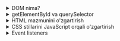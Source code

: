 <details>
    <summary>DOM nima?</summary>

## 13.1 DOM nima?

### DOM nima?

**DOM** (Document Object Model) - HTML hujjatini JavaScript orqali boshqarish uchun ishlatiladi. DOM HTML elementlarini obyekt sifatida ko'rsatadi va ularni o'zgartirish imkonini beradi.

### DOM tuzilishi

#### 1. HTML va DOM
```html
<!DOCTYPE html>
<html>
<head>
    <title>Mening sahifam</title>
</head>
<body>
    <h1>Salom dunyo!</h1>
    <p>Bu mening birinchi sahifam</p>
</body>
</html>
```

#### 2. DOM daraxti
```
document
└── html
    ├── head
    │   └── title
    └── body
        ├── h1
        └── p
```

### DOM elementlari

#### 1. Document obyekti
- `document` - butun HTML sahifani ifodalaydi
- Barcha elementlarga kirish nuqtasi
- Eng yuqori darajadagi obyekt

#### 2. Element obyektlari
- Har bir HTML tegi DOM da obyekt bo'ladi
- O'z xususiyatlari va metodlari bor
- Bir-biriga bog'langan

#### 3. Node turlari
- **Element nodes** - HTML teglari
- **Text nodes** - matn mazmuni
- **Attribute nodes** - atributlar

### DOM bilan ishlash

#### 1. Elementlarni topish
```javascript
// ID orqali topish
let element = document.getElementById("meningId");

// Class orqali topish
let elementlar = document.getElementsByClassName("meningClass");

// Teg nomi orqali topish
let teglar = document.getElementsByTagName("p");
```

#### 2. Mazmunni o'zgartirish
```javascript
let sarlavha = document.getElementById("sarlavha");
sarlavha.innerHTML = "Yangi matn";
```

#### 3. Stilni o'zgartirish
```javascript
let element = document.getElementById("meningElement");
element.style.color = "qizil";
element.style.fontSize = "20px";
```

### Amaliy misol - DOM asoslari
```javascript
// 1. Document obyektini ko'rish
console.log("Document obyekti:", document);
console.log("Document title:", document.title);
console.log("Document URL:", document.URL);

// 2. HTML elementlarini topish
let body = document.body;
console.log("Body elementi:", body);

let head = document.head;
console.log("Head elementi:", head);

// 3. Element mazmunini o'qish
let h1 = document.getElementsByTagName("h1")[0];
if (h1) {
    console.log("H1 mazmuni:", h1.innerHTML);
    console.log("H1 matni:", h1.textContent);
}

// 4. Element atributlarini o'qish
let link = document.getElementsByTagName("a")[0];
if (link) {
    console.log("Link href:", link.href);
    console.log("Link target:", link.target);
}

// 5. Element mavjudligini tekshirish
let element = document.getElementById("test");
if (element) {
    console.log("Element topildi:", element);
} else {
    console.log("Element topilmadi");
}

// 6. Barcha p teglarini topish
let pTeglar = document.getElementsByTagName("p");
console.log("P teglar soni:", pTeglar.length);

for (let i = 0; i < pTeglar.length; i++) {
    console.log("P " + (i + 1) + ":", pTeglar[i].textContent);
}

// 7. Class orqali elementlarni topish
let classElementlar = document.getElementsByClassName("meningClass");
console.log("Class elementlar soni:", classElementlar.length);

// 8. Element ota-onasini topish
let element = document.getElementById("bola");
if (element && element.parentNode) {
    console.log("Ota-ona element:", element.parentNode);
}

// 9. Element bolalarini topish
let ota = document.getElementById("ota");
if (ota && ota.children) {
    console.log("Bolalar soni:", ota.children.length);
    for (let i = 0; i < ota.children.length; i++) {
        console.log("Bola " + (i + 1) + ":", ota.children[i]);
    }
}

// 10. Element turini tekshirish
let element = document.getElementById("test");
if (element) {
    console.log("Element turi:", element.nodeType);
    console.log("Element nomi:", element.nodeName);
    console.log("Element qiymati:", element.nodeValue);
}
```

### DOM maslahatlari

#### 1. Elementlarni topish
- ID orqali eng tez topiladi
- Class va teg nomi orqali massiv qaytaradi
- Mavjud bo'lmagan element null qaytaradi

#### 2. Xavfsizlik
- Element mavjudligini tekshiring
- Null tekshiruvlarini qo'shing
- Xatolarni oldini oling

#### 3. Ishlash tezligi
- getElementById eng tez
- querySelector qulay, lekin sekinroq
- Keraksiz qidiruvlarni oldini oling

</details>

<details>
    <summary>getElementById va querySelector</summary>

## 13.2 getElementById va querySelector

### getElementById

#### 1. Asosiy ishlatish
```javascript
let element = document.getElementById("meningId");
```

#### 2. Xususiyatlari
- Faqat bitta element qaytaradi
- Eng tez ishlaydi
- ID bo'yicha qidiradi
- Topilmasa null qaytaradi

#### 3. Misol
```html
<div id="meningDiv">Bu mening divim</div>
```

```javascript
let div = document.getElementById("meningDiv");
console.log(div.innerHTML); // "Bu mening divim"
```

### querySelector

#### 1. Asosiy ishlatish
```javascript
let element = document.querySelector("css-selektor");
```

#### 2. Xususiyatlari
- CSS selektorlari bilan ishlaydi
- Birinchi mos elementni qaytaradi
- Qulay va moslashuvchan
- Topilmasa null qaytaradi

#### 3. Misollar
```javascript
// ID orqali
let element = document.querySelector("#meningId");

// Class orqali
let element = document.querySelector(".meningClass");

// Teg nomi orqali
let element = document.querySelector("p");

// Murakkab selektor
let element = document.querySelector("div.meningClass p");
```

### querySelectorAll

#### 1. Asosiy ishlatish
```javascript
let elementlar = document.querySelectorAll("css-selektor");
```

#### 2. Xususiyatlari
- Barcha mos elementlarni qaytaradi
- NodeList obyekti
- For tsikli bilan ishlatiladi
- Bo'sh bo'lsa bo'sh NodeList

#### 3. Misol
```javascript
let pTeglar = document.querySelectorAll("p");
console.log("P teglar soni:", pTeglar.length);

for (let i = 0; i < pTeglar.length; i++) {
    console.log(pTeglar[i].textContent);
}
```

### Selektor turlari

#### 1. ID selektor
```javascript
let element = document.querySelector("#meningId");
```

#### 2. Class selektor
```javascript
let element = document.querySelector(".meningClass");
```

#### 3. Teg selektor
```javascript
let element = document.querySelector("div");
```

#### 4. Atribut selektor
```javascript
let element = document.querySelector("[data-id='123']");
```

#### 5. Murakkab selektor
```javascript
let element = document.querySelector("div.meningClass p:first-child");
```

### Amaliy misol - Elementlarni topish
```javascript
// 1. getElementById
let sarlavha = document.getElementById("sarlavha");
if (sarlavha) {
    console.log("Sarlavha topildi:", sarlavha);
    console.log("Sarlavha mazmuni:", sarlavha.innerHTML);
} else {
    console.log("Sarlavha topilmadi");
}

// 2. querySelector - ID
let div = document.querySelector("#meningDiv");
if (div) {
    console.log("Div topildi:", div);
}

// 3. querySelector - Class
let classElement = document.querySelector(".meningClass");
if (classElement) {
    console.log("Class element topildi:", classElement);
}

// 4. querySelector - Teg
let pTeg = document.querySelector("p");
if (pTeg) {
    console.log("P teg topildi:", pTeg);
}

// 5. querySelectorAll - Barcha p teglar
let pTeglar = document.querySelectorAll("p");
console.log("P teglar soni:", pTeglar.length);

for (let i = 0; i < pTeglar.length; i++) {
    console.log("P " + (i + 1) + ":", pTeglar[i].textContent);
}

// 6. querySelectorAll - Class elementlar
let classElementlar = document.querySelectorAll(".meningClass");
console.log("Class elementlar soni:", classElementlar.length);

// 7. Murakkab selektor
let murakkab = document.querySelector("div.meningClass p");
if (murakkab) {
    console.log("Murakkab selektor natijasi:", murakkab);
}

// 8. Atribut selektor
let atribut = document.querySelector("[data-id='123']");
if (atribut) {
    console.log("Atribut selektor natijasi:", atribut);
}

// 9. Birinchi va oxirgi elementlar
let birinchiP = document.querySelector("p:first-child");
let oxirgiP = document.querySelector("p:last-child");

if (birinchiP) {
    console.log("Birinchi P:", birinchiP);
}
if (oxirgiP) {
    console.log("Oxirgi P:", oxirgiP);
}

// 10. Element mavjudligini tekshirish
let element = document.querySelector("#mavjudEmas");
if (element === null) {
    console.log("Element mavjud emas");
} else {
    console.log("Element mavjud:", element);
}

// 11. ForEach bilan ishlash
let divlar = document.querySelectorAll("div");
divlar.forEach(function(div, index) {
    console.log("Div " + (index + 1) + ":", div);
});

// 12. Shartli qidiruv
let elementlar = document.querySelectorAll("p, div, span");
console.log("Elementlar soni:", elementlar.length);

// 13. Ichki elementlarni qidirish
let konteyner = document.querySelector("#konteyner");
if (konteyner) {
    let ichkiElementlar = konteyner.querySelectorAll("p");
    console.log("Ichki P teglar soni:", ichkiElementlar.length);
}

// 14. Eng yaqin elementni topish
let element = document.querySelector(".bola");
if (element) {
    let ota = element.closest(".ota");
    if (ota) {
        console.log("Eng yaqin ota element:", ota);
    }
}

// 15. Qo'shni elementlarni topish
let element = document.querySelector("#markaz");
if (element) {
    let oldingi = element.previousElementSibling;
    let keyingi = element.nextElementSibling;
    
    if (oldingi) {
        console.log("Oldingi element:", oldingi);
    }
    if (keyingi) {
        console.log("Keyingi element:", keyingi);
    }
}
```

### getElementById vs querySelector

#### 1. Tezlik
- **getElementById** - eng tez
- **querySelector** - sekinroq, lekin qulay

#### 2. Moslashuvchanlik
- **getElementById** - faqat ID
- **querySelector** - barcha CSS selektorlar

#### 3. Qaytarish
- **getElementById** - bitta element
- **querySelector** - birinchi mos element

#### 4. Qachon ishlatish
- **getElementById** - aniq ID bor bo'lsa
- **querySelector** - murakkab qidiruv kerak bo'lsa

### Elementlarni topish maslahatlari

#### 1. Tezlik
- getElementById dan foydalaning
- querySelector ni kerak bo'lganda ishlating
- Keraksiz qidiruvlarni oldini oling

#### 2. Xavfsizlik
- Null tekshiruvlarini qo'shing
- Element mavjudligini tekshiring
- Xatolarni oldini oling

#### 3. Kod soddaligi
- Aniq selektorlarni yozing
- Murakkab selektorlarni soddalashtiring
- Kodni o'qilishi qilish

</details>

<details>
    <summary>HTML mazmunini o'zgartirish</summary>

## 13.3 HTML Mazmunini O'zgartirish

### HTML mazmunini o'zgartirish usullari

#### 1. innerHTML
```javascript
let element = document.getElementById("meningElement");
element.innerHTML = "Yangi mazmun";
```

#### 2. textContent
```javascript
let element = document.getElementById("meningElement");
element.textContent = "Yangi matn";
```

#### 3. innerText
```javascript
let element = document.getElementById("meningElement");
element.innerText = "Yangi matn";
```

### innerHTML vs textContent vs innerText

#### 1. innerHTML
- HTML teglarini qo'llab-quvvatlaydi
- Xavfsizlik muammolari bo'lishi mumkin
- HTML kodini qabul qiladi

#### 2. textContent
- Faqat matnni qabul qiladi
- HTML teglarini matn sifatida ko'rsatadi
- Xavfsizroq

#### 3. innerText
- Ko'rinadigan matnni qaytaradi
- CSS ta'sirida qoladi
- Tezroq ishlaydi

### Mazmunni o'qish

#### 1. innerHTML o'qish
```javascript
let element = document.getElementById("meningElement");
let mazmun = element.innerHTML;
console.log(mazmun);
```

#### 2. textContent o'qish
```javascript
let element = document.getElementById("meningElement");
let matn = element.textContent;
console.log(matn);
```

#### 3. innerText o'qish
```javascript
let element = document.getElementById("meningElement");
let ko'rinadiganMatn = element.innerText;
console.log(ko'rinadiganMatn);
```

### Amaliy misol - HTML mazmunini o'zgartirish
```javascript
// 1. innerHTML bilan mazmun o'zgartirish
let sarlavha = document.getElementById("sarlavha");
if (sarlavha) {
    sarlavha.innerHTML = "<strong>Yangi sarlavha</strong>";
    console.log("Sarlavha o'zgartirildi");
}

// 2. textContent bilan matn o'zgartirish
let paragraf = document.getElementById("paragraf");
if (paragraf) {
    paragraf.textContent = "Bu yangi matn";
    console.log("Paragraf o'zgartirildi");
}

// 3. innerText bilan ko'rinadigan matn o'zgartirish
let matn = document.getElementById("matn");
if (matn) {
    matn.innerText = "Bu ko'rinadigan matn";
    console.log("Matn o'zgartirildi");
}

// 4. Mazmunni o'qish
let element = document.getElementById("test");
if (element) {
    console.log("innerHTML:", element.innerHTML);
    console.log("textContent:", element.textContent);
    console.log("innerText:", element.innerText);
}

// 5. HTML teglar bilan ishlash
let konteyner = document.getElementById("konteyner");
if (konteyner) {
    konteyner.innerHTML = `
        <h2>Yangi sarlavha</h2>
        <p>Bu yangi paragraf</p>
        <ul>
            <li>Birinchi element</li>
            <li>Ikkinchi element</li>
        </ul>
    `;
}

// 6. Matn qo'shish
let mavjudMatn = document.getElementById("mavjudMatn");
if (mavjudMatn) {
    let eskiMatn = mavjudMatn.textContent;
    mavjudMatn.textContent = eskiMatn + " - qo'shilgan matn";
}

// 7. Shartli mazmun o'zgartirish
let holat = document.getElementById("holat");
if (holat) {
    let vaqt = new Date().getHours();
    if (vaqt < 12) {
        holat.textContent = "Xayrli tong!";
    } else if (vaqt < 18) {
        holat.textContent = "Xayrli kun!";
    } else {
        holat.textContent = "Xayrli kech!";
    }
}

// 8. Ro'yxat elementlarini o'zgartirish
let royxat = document.getElementById("royxat");
if (royxat) {
    let elementlar = ["olma", "banan", "apelsin"];
    let royxatHTML = "<ul>";
    
    for (let i = 0; i < elementlar.length; i++) {
        royxatHTML += "<li>" + elementlar[i] + "</li>";
    }
    
    royxatHTML += "</ul>";
    royxat.innerHTML = royxatHTML;
}

// 9. Jadval yaratish
let jadval = document.getElementById("jadval");
if (jadval) {
    let ma'lumotlar = [
        ["Ism", "Yosh", "Shahar"],
        ["Ahmad", "20", "Toshkent"],
        ["Karim", "25", "Samarqand"],
        ["Sardor", "22", "Buxoro"]
    ];
    
    let jadvalHTML = "<table border='1'>";
    
    for (let i = 0; i < ma'lumotlar.length; i++) {
        jadvalHTML += "<tr>";
        for (let j = 0; j < ma'lumotlar[i].length; j++) {
            if (i === 0) {
                jadvalHTML += "<th>" + ma'lumotlar[i][j] + "</th>";
            } else {
                jadvalHTML += "<td>" + ma'lumotlar[i][j] + "</td>";
            }
        }
        jadvalHTML += "</tr>";
    }
    
    jadvalHTML += "</table>";
    jadval.innerHTML = jadvalHTML;
}

// 10. Xavfsiz matn o'zgartirish
let xavfsizMatn = document.getElementById("xavfsizMatn");
if (xavfsizMatn) {
    let foydalanuvchiMatni = "<script>alert('Xavf!')</script>";
    xavfsizMatn.textContent = foydalanuvchiMatni; // Xavfsiz
    // xavfsizMatn.innerHTML = foydalanuvchiMatni; // Xavfli!
}

// 11. Matnni bo'lish va qo'shish
let uzunMatn = document.getElementById("uzunMatn");
if (uzunMatn) {
    let matn = uzunMatn.textContent;
    let sozlar = matn.split(" ");
    let yangiMatn = "";
    
    for (let i = 0; i < sozlar.length; i++) {
        if (sozlar[i].length > 3) {
            yangiMatn += "<strong>" + sozlar[i] + "</strong> ";
        } else {
            yangiMatn += sozlar[i] + " ";
        }
    }
    
    uzunMatn.innerHTML = yangiMatn;
}

// 12. Vaqtni yangilash
let vaqt = document.getElementById("vaqt");
if (vaqt) {
    function vaqtniYangilash() {
        let hozirgiVaqt = new Date();
        vaqt.textContent = hozirgiVaqt.toLocaleTimeString();
    }
    
    vaqtniYangilash();
    setInterval(vaqtniYangilash, 1000);
}

// 13. Hisoblagich
let hisoblagich = document.getElementById("hisoblagich");
if (hisoblagich) {
    let son = 0;
    hisoblagich.textContent = "Hisob: " + son;
    
    // 5 soniyada bir marta oshirish
    setInterval(function() {
        son++;
        hisoblagich.textContent = "Hisob: " + son;
    }, 5000);
}

// 14. Matnni tekshirish va o'zgartirish
let tekshiruvMatn = document.getElementById("tekshiruvMatn");
if (tekshiruvMatn) {
    let matn = tekshiruvMatn.textContent;
    
    if (matn.includes("yaxshi")) {
        tekshiruvMatn.innerHTML = matn.replace("yaxshi", "<em>juda yaxshi</em>");
    }
    
    if (matn.length > 100) {
        tekshiruvMatn.textContent = matn.substring(0, 100) + "...";
    }
}

// 15. Dinamik ro'yxat
let dinamikRoyxat = document.getElementById("dinamikRoyxat");
if (dinamikRoyxat) {
    let elementlar = [];
    
    function royxatniYangilash() {
        let royxatHTML = "<ul>";
        for (let i = 0; i < elementlar.length; i++) {
            royxatHTML += "<li>" + elementlar[i] + "</li>";
        }
        royxatHTML += "</ul>";
        dinamikRoyxat.innerHTML = royxatHTML;
    }
    
    // Yangi element qo'shish
    elementlar.push("Birinchi element");
    elementlar.push("Ikkinchi element");
    royxatniYangilash();
}
```

### HTML mazmunini o'zgartirish maslahatlari

#### 1. Xavfsizlik
- textContent dan foydalaning
- innerHTML ni ehtiyotkorlik bilan ishlating
- Foydalanuvchi kiritishini tozalang

#### 2. Ishlash tezligi
- innerText eng tez
- textContent o'rtacha
- innerHTML sekinroq

#### 3. Kod soddaligi
- Aniq usulni tanlang
- Kodni o'qilishi qilish
- Izohlarni qo'shing

</details>

<details>
    <summary>CSS stillarini JavaScript orqali o'zgartirish</summary>

## 13.4 CSS Stillarini JavaScript Orqali O'zgartirish

### CSS stillarini o'zgartirish usullari

#### 1. style xususiyati
```javascript
let element = document.getElementById("meningElement");
element.style.color = "qizil";
element.style.fontSize = "20px";
```

#### 2. className xususiyati
```javascript
let element = document.getElementById("meningElement");
element.className = "yangiClass";
```

#### 3. classList metodlari
```javascript
let element = document.getElementById("meningElement");
element.classList.add("yangiClass");
element.classList.remove("eskiClass");
element.classList.toggle("aktivClass");
```

### style xususiyati

#### 1. Asosiy ishlatish
```javascript
let element = document.getElementById("meningElement");
element.style.backgroundColor = "yashil";
element.style.color = "oq";
element.style.padding = "10px";
```

#### 2. CSS xususiyatlari
- camelCase formatida yoziladi
- background-color → backgroundColor
- font-size → fontSize
- margin-top → marginTop

#### 3. Qiymatlar
- String formatida beriladi
- Birliklar bilan (px, em, %)
- Ranglar nomi yoki hex kod

### classList metodlari

#### 1. add() - class qo'shish
```javascript
let element = document.getElementById("meningElement");
element.classList.add("yangiClass");
```

#### 2. remove() - class olib tashlash
```javascript
let element = document.getElementById("meningElement");
element.classList.remove("eskiClass");
```

#### 3. toggle() - class yoqish/o'chirish
```javascript
let element = document.getElementById("meningElement");
element.classList.toggle("aktivClass");
```

#### 4. contains() - class borligini tekshirish
```javascript
let element = document.getElementById("meningElement");
if (element.classList.contains("meningClass")) {
    console.log("Class mavjud");
}
```

### Amaliy misol - CSS stillarini o'zgartirish
```javascript
// 1. Asosiy stillar
let element = document.getElementById("meningElement");
if (element) {
    element.style.color = "qizil";
    element.style.fontSize = "18px";
    element.style.fontWeight = "bold";
    element.style.backgroundColor = "sariq";
    element.style.padding = "15px";
    element.style.margin = "10px";
    element.style.border = "2px solid qora";
    element.style.borderRadius = "5px";
}

// 2. Ranglarni o'zgartirish
let rangElement = document.getElementById("rangElement");
if (rangElement) {
    let ranglar = ["qizil", "yashil", "ko'k", "sariq", "binafsha"];
    let hozirgiRang = 0;
    
    setInterval(function() {
        rangElement.style.backgroundColor = ranglar[hozirgiRang];
        hozirgiRang = (hozirgiRang + 1) % ranglar.length;
    }, 1000);
}

// 3. O'lchamlarni o'zgartirish
let o'lchamElement = document.getElementById("olchamElement");
if (o'lchamElement) {
    let kenglik = 100;
    let balandlik = 100;
    
    setInterval(function() {
        kenglik += 10;
        balandlik += 10;
        o'lchamElement.style.width = kenglik + "px";
        o'lchamElement.style.height = balandlik + "px";
        
        if (kenglik > 300) {
            kenglik = 100;
            balandlik = 100;
        }
    }, 500);
}

// 4. classList bilan ishlash
let classElement = document.getElementById("classElement");
if (classElement) {
    // Class qo'shish
    classElement.classList.add("yangiClass");
    
    // Class olib tashlash
    classElement.classList.remove("eskiClass");
    
    // Class yoqish/o'chirish
    classElement.classList.toggle("aktivClass");
    
    // Class borligini tekshirish
    if (classElement.classList.contains("meningClass")) {
        console.log("Class mavjud");
    }
}

// 5. Shartli stillar
let shartliElement = document.getElementById("shartliElement");
if (shartliElement) {
    let holat = true;
    
    function holatniO'zgartirish() {
        if (holat) {
            shartliElement.style.backgroundColor = "yashil";
            shartliElement.style.color = "oq";
            shartliElement.textContent = "Faol";
        } else {
            shartliElement.style.backgroundColor = "qizil";
            shartliElement.style.color = "oq";
            shartliElement.textContent = "Nofaol";
        }
        holat = !holat;
    }
    
    setInterval(holatniO'zgartirish, 2000);
}

// 6. Hover effektlari
let hoverElement = document.getElementById("hoverElement");
if (hoverElement) {
    hoverElement.addEventListener("mouseenter", function() {
        this.style.backgroundColor = "yashil";
        this.style.transform = "scale(1.1)";
        this.style.transition = "all 0.3s ease";
    });
    
    hoverElement.addEventListener("mouseleave", function() {
        this.style.backgroundColor = "oq";
        this.style.transform = "scale(1)";
    });
}

// 7. Animatsiya
let animatsiyaElement = document.getElementById("animatsiyaElement");
if (animatsiyaElement) {
    let pozitsiya = 0;
    let yo'nalish = 1;
    
    setInterval(function() {
        pozitsiya += yo'nalish * 5;
        animatsiyaElement.style.left = pozitsiya + "px";
        
        if (pozitsiya >= 300 || pozitsiya <= 0) {
            yo'nalish *= -1;
        }
    }, 50);
}

// 8. Matn stillari
let matnElement = document.getElementById("matnElement");
if (matnElement) {
    matnElement.style.fontFamily = "Arial, sans-serif";
    matnElement.style.fontSize = "16px";
    matnElement.style.lineHeight = "1.5";
    matnElement.style.textAlign = "center";
    matnElement.style.textDecoration = "underline";
    matnElement.style.textTransform = "uppercase";
    matnElement.style.letterSpacing = "2px";
    matnElement.style.wordSpacing = "5px";
}

// 9. Border stillari
let borderElement = document.getElementById("borderElement");
if (borderElement) {
    borderElement.style.border = "3px solid qizil";
    borderElement.style.borderRadius = "10px";
    borderElement.style.borderTopColor = "yashil";
    borderElement.style.borderRightColor = "ko'k";
    borderElement.style.borderBottomColor = "sariq";
    borderElement.style.borderLeftColor = "binafsha";
}

// 10. Shadow effektlari
let shadowElement = document.getElementById("shadowElement");
if (shadowElement) {
    shadowElement.style.boxShadow = "5px 5px 10px rgba(0,0,0,0.3)";
    shadowElement.style.textShadow = "2px 2px 4px rgba(0,0,0,0.5)";
}

// 11. Opacity va visibility
let opacityElement = document.getElementById("opacityElement");
if (opacityElement) {
    let opacity = 1;
    let yo'nalish = -0.1;
    
    setInterval(function() {
        opacity += yo'nalish;
        opacityElement.style.opacity = opacity;
        
        if (opacity <= 0 || opacity >= 1) {
            yo'nalish *= -1;
        }
    }, 100);
}

// 12. Transform effektlari
let transformElement = document.getElementById("transformElement");
if (transformElement) {
    let burchak = 0;
    
    setInterval(function() {
        burchak += 5;
        transformElement.style.transform = "rotate(" + burchak + "deg)";
    }, 50);
}

// 13. Responsive stillar
let responsiveElement = document.getElementById("responsiveElement");
if (responsiveElement) {
    function responsiveStillar() {
        let kenglik = window.innerWidth;
        
        if (kenglik < 600) {
            responsiveElement.style.fontSize = "14px";
            responsiveElement.style.padding = "5px";
        } else if (kenglik < 900) {
            responsiveElement.style.fontSize = "16px";
            responsiveElement.style.padding = "10px";
        } else {
            responsiveElement.style.fontSize = "18px";
            responsiveElement.style.padding = "15px";
        }
    }
    
    responsiveStillar();
    window.addEventListener("resize", responsiveStillar);
}

// 14. Gradient fonlar
let gradientElement = document.getElementById("gradientElement");
if (gradientElement) {
    gradientElement.style.background = "linear-gradient(45deg, qizil, yashil)";
    gradientElement.style.backgroundSize = "200% 200%";
    
    let pozitsiya = 0;
    setInterval(function() {
        pozitsiya += 1;
        gradientElement.style.backgroundPosition = pozitsiya + "% " + pozitsiya + "%";
    }, 50);
}

// 15. Dinamik class o'zgartirish
let dinamikClassElement = document.getElementById("dinamikClassElement");
if (dinamikClassElement) {
    let classlar = ["class1", "class2", "class3", "class4"];
    let hozirgiClass = 0;
    
    setInterval(function() {
        // Eski classni olib tashlash
        dinamikClassElement.classList.remove(classlar[hozirgiClass]);
        
        // Yangi classni qo'shish
        hozirgiClass = (hozirgiClass + 1) % classlar.length;
        dinamikClassElement.classList.add(classlar[hozirgiClass]);
    }, 1000);
}
```

### CSS stillarini o'zgartirish maslahatlari

#### 1. style xususiyati
- camelCase formatida yozing
- Birliklar bilan qiymatlar bering
- String formatida yozing

#### 2. classList metodlari
- add(), remove(), toggle() dan foydalaning
- contains() bilan tekshiring
- Bir nechta class larni boshqaring

#### 3. Ishlash tezligi
- classList style dan tezroq
- Keraksiz o'zgarishlarni oldini oling
- CSS transition dan foydalaning

</details>

<details>
    <summary>Event listeners</summary>

## 13.5 Event Listeners

### Event nima?

**Event** - foydalanuvchi yoki tizim tomonidan yuzaga keladigan hodisalar. Masalan, tugma bosish, sichqoncha harakati, sahifa yuklanishi.

### Event listener qo'shish

#### 1. addEventListener
```javascript
let element = document.getElementById("meningElement");
element.addEventListener("click", function() {
    console.log("Tugma bosildi!");
});
```

#### 2. Xususiyatlari
- Elementga hodisa qo'shadi
- Bir nechta listener qo'shish mumkin
- removeEventListener bilan olib tashlash mumkin

#### 3. Sintaksis
```javascript
element.addEventListener(hodisa, funksiya, parametrlar);
```

### Asosiy event turlari

#### 1. Sichqoncha hodisalari
- **click** - bosish
- **dblclick** - ikki marta bosish
- **mouseenter** - ichkariga kirish
- **mouseleave** - tashqariga chiqish
- **mousemove** - harakat

#### 2. Klaviatura hodisalari
- **keydown** - tugma bosilganda
- **keyup** - tugma qo'yilganda
- **keypress** - tugma bosilganda

#### 3. Form hodisalari
- **submit** - form yuborilganda
- **change** - qiymat o'zgarganda
- **focus** - fokus olganda
- **blur** - fokus yo'qolganda

#### 4. Sahifa hodisalari
- **load** - sahifa yuklanganda
- **resize** - o'lcham o'zgarganda
- **scroll** - scroll qilinganda

### Amaliy misol - Event listeners
```javascript
// 1. Click hodisasi
let tugma = document.getElementById("tugma");
if (tugma) {
    tugma.addEventListener("click", function() {
        console.log("Tugma bosildi!");
        this.style.backgroundColor = "yashil";
    });
}

// 2. Double click hodisasi
let element = document.getElementById("element");
if (element) {
    element.addEventListener("dblclick", function() {
        console.log("Ikki marta bosildi!");
        this.style.backgroundColor = "qizil";
    });
}

// 3. Mouse enter va leave
let hoverElement = document.getElementById("hoverElement");
if (hoverElement) {
    hoverElement.addEventListener("mouseenter", function() {
        this.style.backgroundColor = "yashil";
        this.style.transform = "scale(1.1)";
    });
    
    hoverElement.addEventListener("mouseleave", function() {
        this.style.backgroundColor = "oq";
        this.style.transform = "scale(1)";
    });
}

// 4. Mouse move hodisasi
let moveElement = document.getElementById("moveElement");
if (moveElement) {
    moveElement.addEventListener("mousemove", function(event) {
        this.textContent = "X: " + event.clientX + ", Y: " + event.clientY;
    });
}

// 5. Klaviatura hodisalari
document.addEventListener("keydown", function(event) {
    console.log("Bosilgan tugma:", event.key);
    console.log("Kod:", event.code);
    
    if (event.key === "Enter") {
        console.log("Enter tugmasi bosildi!");
    }
    
    if (event.key === "Escape") {
        console.log("Escape tugmasi bosildi!");
    }
});

// 6. Form hodisalari
let form = document.getElementById("meningForm");
if (form) {
    form.addEventListener("submit", function(event) {
        event.preventDefault(); // Sahifani yangilanishdan to'xtatish
        console.log("Form yuborildi!");
        
        let input = document.getElementById("input");
        if (input) {
            console.log("Kiritilgan matn:", input.value);
        }
    });
}

// 7. Input change hodisasi
let input = document.getElementById("input");
if (input) {
    input.addEventListener("change", function() {
        console.log("Input qiymati o'zgardi:", this.value);
    });
    
    input.addEventListener("input", function() {
        console.log("Hozirgi qiymat:", this.value);
    });
}

// 8. Focus va blur hodisalari
let focusInput = document.getElementById("focusInput");
if (focusInput) {
    focusInput.addEventListener("focus", function() {
        this.style.border = "2px solid yashil";
        this.style.backgroundColor = "yashil";
    });
    
    focusInput.addEventListener("blur", function() {
        this.style.border = "1px solid qora";
        this.style.backgroundColor = "oq";
    });
}

// 9. Sahifa hodisalari
window.addEventListener("load", function() {
    console.log("Sahifa to'liq yuklandi!");
});

window.addEventListener("resize", function() {
    console.log("Sahifa o'lchami o'zgardi!");
    console.log("Kenglik:", window.innerWidth);
    console.log("Balandlik:", window.innerHeight);
});

window.addEventListener("scroll", function() {
    console.log("Scroll qilindi!");
    console.log("Scroll pozitsiyasi:", window.scrollY);
});

// 10. Event parametrlari
let parametrElement = document.getElementById("parametrElement");
if (parametrElement) {
    parametrElement.addEventListener("click", function(event) {
        console.log("Event obyekti:", event);
        console.log("Target:", event.target);
        console.log("Current target:", event.currentTarget);
        console.log("Event turi:", event.type);
        console.log("Vaqt:", event.timeStamp);
    });
}

// 11. Event bubbling
let ota = document.getElementById("ota");
let bola = document.getElementById("bola");

if (ota && bola) {
    ota.addEventListener("click", function() {
        console.log("Ota element bosildi!");
    });
    
    bola.addEventListener("click", function(event) {
        console.log("Bola element bosildi!");
        event.stopPropagation(); // Bubbling ni to'xtatish
    });
}

// 12. Event delegation
let royxat = document.getElementById("royxat");
if (royxat) {
    royxat.addEventListener("click", function(event) {
        if (event.target.tagName === "LI") {
            console.log("Ro'yxat elementi bosildi:", event.target.textContent);
            event.target.style.backgroundColor = "yashil";
        }
    });
}

// 13. removeEventListener
let olibTashlanadiganElement = document.getElementById("olibTashlanadiganElement");
if (olibTashlanadiganElement) {
    function bosishFunksiyasi() {
        console.log("Element bosildi!");
    }
    
    // Event listener qo'shish
    olibTashlanadiganElement.addEventListener("click", bosishFunksiyasi);
    
    // 5 soniyadan keyin olib tashlash
    setTimeout(function() {
        olibTashlanadiganElement.removeEventListener("click", bosishFunksiyasi);
        console.log("Event listener olib tashlandi!");
    }, 5000);
}

// 14. Bir nechta hodisalar
let ko'pHodisaElement = document.getElementById("ko'pHodisaElement");
if (ko'pHodisaElement) {
    ko'pHodisaElement.addEventListener("click", function() {
        console.log("Click hodisasi!");
    });
    
    ko'pHodisaElement.addEventListener("mouseenter", function() {
        console.log("Mouse enter hodisasi!");
    });
    
    ko'pHodisaElement.addEventListener("mouseleave", function() {
        console.log("Mouse leave hodisasi!");
    });
}

// 15. Shartli event listener
let shartliElement = document.getElementById("shartliElement");
if (shartliElement) {
    let holat = true;
    
    function shartliFunksiya() {
        if (holat) {
            console.log("Holat: Faol");
            this.style.backgroundColor = "yashil";
        } else {
            console.log("Holat: Nofaol");
            this.style.backgroundColor = "qizil";
        }
        holat = !holat;
    }
    
    shartliElement.addEventListener("click", shartliFunksiya);
}
```

### Event listener maslahatlari

#### 1. Xavfsizlik
- event.preventDefault() dan foydalaning
- event.stopPropagation() ni ehtiyotkorlik bilan ishlating
- Xatolarni oldini oling

#### 2. Ishlash tezligi
- Event delegation dan foydalaning
- Keraksiz listener larni olib tashlang
- Debouncing va throttling qo'llang

#### 3. Kod soddaligi
- Aniq funksiya nomlarini yozing
- Event larni guruhlang
- Kodni o'qilishi qilish

</details>
